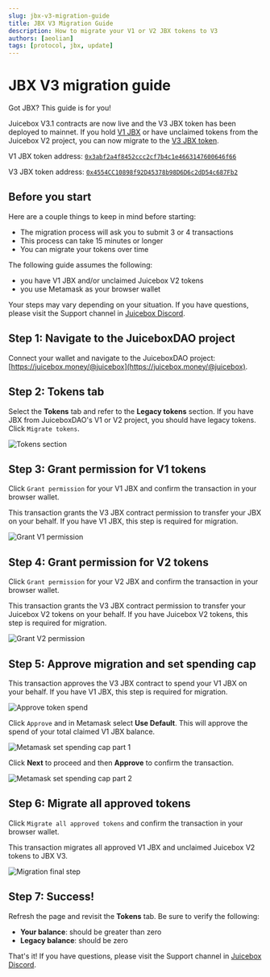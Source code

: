 ```yaml
---
slug: jbx-v3-migration-guide
title: JBX V3 Migration Guide
description: How to migrate your V1 or V2 JBX tokens to V3
authors: [aeolian]
tags: [protocol, jbx, update]
---
```


<style>{` img { max-width: 500px; } `}</style>

# JBX V3 migration guide

Got JBX? This guide is for you!

Juicebox V3.1 contracts are now live and the V3 JBX token has been deployed to mainnet. If you hold [V1 JBX](https://etherscan.io/token/0x3abf2a4f8452ccc2cf7b4c1e4663147600646f66) or have unclaimed tokens from the Juicebox V2 project, you can now migrate to the [V3 JBX token](https://etherscan.io/token/0x4554CC10898f92D45378b98D6D6c2dD54c687Fb2).

V1 JBX token address: [`0x3abf2a4f8452ccc2cf7b4c1e4663147600646f66`](https://etherscan.io/address/0x3abf2a4f8452ccc2cf7b4c1e4663147600646f66)

V3 JBX token address: [`0x4554CC10898f92D45378b98D6D6c2dD54c687Fb2`](https://etherscan.io/address/0x4554CC10898f92D45378b98D6D6c2dD54c687Fb2)

## Before you start

Here are a couple things to keep in mind before starting:

- The migration process will ask you to submit 3 or 4 transactions
- This process can take 15 minutes or longer
- You can migrate your tokens over time

The following guide assumes the following:

- you have V1 JBX and/or unclaimed Juicebox V2 tokens
- you use Metamask as your browser wallet

Your steps may vary depending on your situation. If you have questions, please visit the Support channel in [Juicebox Discord](https://discord.gg/juicebox).

## Step 1: Navigate to the JuiceboxDAO project

Connect your wallet and navigate to the JuiceboxDAO project: [https://juicebox.money/@juicebox](https://juicebox.money/@juicebox).

## Step 2: Tokens tab

Select the **Tokens** tab and refer to the **Legacy tokens** section. If you have JBX from JuiceboxDAO's V1 or V2 project, you should have legacy tokens. Click `Migrate tokens`.

![Tokens section](tokens-0.png)

## Step 3: Grant permission for V1 tokens

Click `Grant permission` for your V1 JBX and confirm the transaction in your browser wallet.

This transaction grants the V3 JBX contract permission to transfer your JBX on your behalf. If you have V1 JBX, this step is required for migration.

![Grant V1 permission](grant-v1.png)

## Step 4: Grant permission for V2 tokens

Click `Grant permission` for your V2 JBX and confirm the transaction in your browser wallet.

This transaction grants the V3 JBX contract permission to transfer your Juicebox V2 tokens on your behalf. If you have Juicebox V2 tokens, this step is required for migration.

![Grant V2 permission](grant-v2.png)

## Step 5: Approve migration and set spending cap

This transaction approves the V3 JBX contract to spend your V1 JBX on your behalf. If you have V1 JBX, this step is required for migration.

![Approve token spend](approve.png)

Click `Approve` and in Metamask select **Use Default**. This will approve the spend of your total claimed V1 JBX balance.

![Metamask set spending cap part 1](metamask-0.png)

Click **Next** to proceed and then **Approve** to confirm the transaction.

![Metamask set spending cap part 2](metamask-1.png)

## Step 6: Migrate all approved tokens

Click `Migrate all approved tokens` and confirm the transaction in your browser wallet.

This transaction migrates all approved V1 JBX and unclaimed Juicebox V2 tokens to JBX V3.

![Migration final step](migrate-final.png)

## Step 7: Success!

Refresh the page and revisit the **Tokens** tab. Be sure to verify the following:

- **Your balance**: should be greater than zero
- **Legacy balance**: should be zero

That's it! If you have questions, please visit the Support channel in [Juicebox Discord](https://discord.gg/juicebox).
